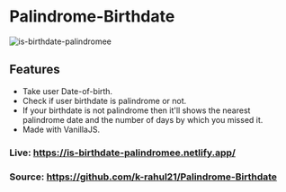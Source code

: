 # Palindrome-Birthdate
![is-birthdate-palindromee](https://user-images.githubusercontent.com/71124220/134822012-73bf5b72-d789-4e75-8903-ddfb609cfc1f.png)

## Features
- Take user Date-of-birth.
- Check if user birthdate is palindrome or not.
- If your birthdate is not palindrome then it'll shows the nearest palindrome date and the number of days by which you missed it.
- Made with VanillaJS.

### Live: https://is-birthdate-palindromee.netlify.app/
### Source: https://github.com/k-rahul21/Palindrome-Birthdate
